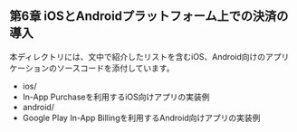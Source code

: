 ## 第6章 iOSとAndroidプラットフォーム上での決済の導入

本ディレクトリには、文中で紹介したリストを含むiOS、Android向けのアプリケーションのソースコードを添付しています。

- ios/
 - In-App Purchaseを利用するiOS向けアプリの実装例
- android/
 - Google Play In-App Billingを利用するAndroid向けアプリの実装例
